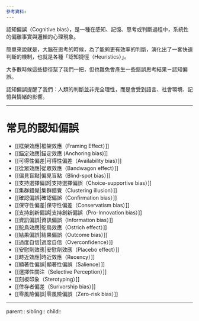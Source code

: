 ```yaml
---
參考資料:
---
```

認知偏誤（Cognitive bias），是一種在感知、記憶、思考或判斷過程中，系統性的偏離事實與邏輯的心理現象。

簡單來說就是，大腦在思考的時候，為了能夠更有效率的判斷，演化出了一套快速判斷的機制，也就是各種「認知捷徑（Heuristics）」。

大多數時候這些捷徑幫了我們一把，但也難免會產生一些錯誤思考結果－認知偏誤。

認知偏誤提醒了我們：人類的判斷並非完全理性，而是會受到語言、社會環境、記憶與情緒的影響。
- - -
# 常見的認知偏誤
- [[框架效應|框架效應（Framing Effect）]]
- [[錨定效應|錨定效應 (Anchoring bias)]]
- [[可得性偏差|可得性偏差（Availability bias）]]
- [[從眾效應|從眾效應（Bandwagon effect）]]
- [[偏見盲點|偏見盲點（Blind-spot bias）]]
- [[支持選擇偏誤|支持選擇偏誤（Choice-supportive bias）]]
- [[集群錯覺|集群錯覺（Clustering illusion）]]
- [[確認偏誤|確認偏誤（Confirmation bias）]]
- [[保守性偏差|保守性偏差（Conservatism bias）]]
- [[支持創新偏誤|支持創新偏誤（Pro-Innovation bias）]]
- [[資訊偏誤|資訊偏誤（Information bias）]]
- [[鴕鳥效應|鴕鳥效應（Ostrich effect）]]
- [[結果偏誤|結果偏誤（Outcome bias）]]
- [[過度自信|過度自信（Overconfidence）]]
- [[安慰劑效應|安慰劑效應（Placebo effect）]]
- [[時近效應|時近效應（Recency）]]
- [[顯著性偏誤|顯著性偏誤（Salience）]]
- [[選擇性關注（Selective Perception）]]
- [[刻板印象（Sterotyping）]]
- [[倖存者偏差（Surivorship bias）]]
- [[零風險偏誤|零風險偏誤（Zero-risk bias）]]
- - -
parent::
sibling::
child::